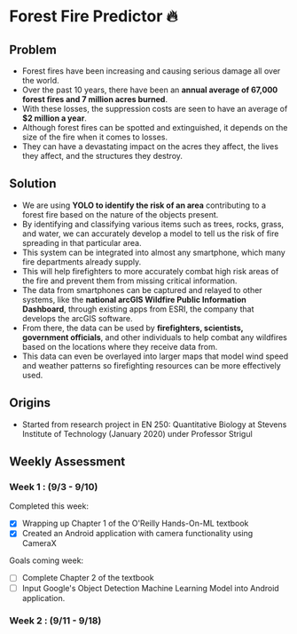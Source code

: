 # Forest Fire Predictor :fire:

## Problem
- Forest fires have been increasing and causing serious damage all over the world. 
- Over the past 10 years, there have been an **annual average of 67,000 forest fires and 7 million acres burned**. 
- With these losses, the suppression costs are seen to have an average of **$2 million a year**. 
- Although forest fires can be spotted and extinguished, it depends on the size of the fire when it comes to losses. 
- They can have a devastating impact on the acres they affect, the lives they affect, and the structures they destroy.

## Solution
- We are using **YOLO to identify the risk of an area** contributing to a forest fire based on the nature of the objects present. 
- By identifying and classifying various items such as trees, rocks, grass, and water, we can accurately develop a model to tell us the risk of fire spreading in that particular area. 
- This system can be integrated into almost any smartphone, which many fire departments already supply. 
- This will help firefighters to more accurately combat high risk areas of the fire and prevent them from missing critical information. 
- The data from smartphones can be captured and relayed to other systems, like the **national arcGIS Wildfire Public Information Dashboard**, through existing apps from ESRI, the company that develops the arcGIS software. 
- From there, the data can be used by **firefighters, scientists, government officials**, and other individuals to help combat any wildfires based on the locations where they receive data from. 
- This data can even be overlayed into larger maps that model wind speed and weather patterns so firefighting resources can be more effectively used. 

## Origins
- Started from research project in EN 250: Quantitative Biology at Stevens Institute of Technology (January 2020) under Professor Strigul

## Weekly Assessment

### Week 1 : (9/3 - 9/10)
Completed this week: 
- [X] Wrapping up Chapter 1 of the O'Reilly Hands-On-ML textbook
- [X] Created an Android application with camera functionality using CameraX

Goals coming week:
- [ ] Complete Chapter 2 of the textbook
- [ ] Input Google's Object Detection Machine Learning Model into Android application.

### Week 2 : (9/11 - 9/18)
